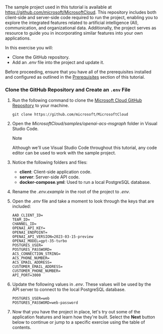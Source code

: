 <!-- markdownlint-disable MD041 -->

The sample project used in this tutorial is available at <a href="https://github.com/microsoft/MicrosoftCloud" target="_blank" rel="noopener">https://github.com/microsoft/MicrosoftCloud</a>. This repository includes both client-side and server-side code required to run the project, enabling you to explore the integrated features related to artificial intelligence (AI), communication, and organizational data. Additionally, the project serves as resource to guide you in incorporating similar features into your own applications.

In this exercise you will:

- Clone the GitHub repository.
- Add an *.env* file into the project and update it.

Before proceeding, ensure that you have all of the prerequisites installed and configured as outlined in the [Prerequisites](/microsoft-cloud/dev/tutorials/openai-acs-msgraph/#prerequisites) section of this tutorial.

### Clone the GitHub Repository and Create an `.env` File

1. Run the following command to clone the [Microsoft Cloud GitHub Repository](https://github.com/microsoft/MicrosoftCloud) to your machine.

    ```console
    git clone https://github.com/microsoft/MicrosoftCloud
    ```

1. Open the *MicrosoftCloud/samples/openai-acs-msgraph* folder in Visual Studio Code.

    > [!NOTE]
    > Although we'll use Visual Studio Code throughout this tutorial, any code editor can be used to work with the sample project.

1. Notice the following folders and files:

    - **client**: Client-side application code.
    - **server**: Server-side API code.
    - **docker-compose.yml**: Used to run a local PostgreSQL database.

1. Rename the *.env.example* in the root of the project to *.env*. 

1. Open the *.env* file and take a moment to look through the keys that are included:

    ```
    AAD_CLIENT_ID=
    TEAM_ID=
    CHANNEL_ID=
    OPENAI_API_KEY=
    OPENAI_ENDPOINT=
    OPENAI_API_VERSION=2023-03-15-preview
    OPENAI_MODEL=gpt-35-turbo
    POSTGRES_USER=
    POSTGRES_PASSWORD=
    ACS_CONNECTION_STRING=
    ACS_PHONE_NUMBER=
    ACS_EMAIL_ADDRESS=
    CUSTOMER_EMAIL_ADDRESS=
    CUSTOMER_PHONE_NUMBER=
    API_PORT=3000
    ```

1. Update the following values in *.env*. These values will be used by the API server to connect to the local PostgreSQL database.

    ```
    POSTGRES_USER=web
    POSTGRES_PASSWORD=web-password
    ```

1. Now that you have the project in place, let's try out some of the application features and learn how they're built. Select the **Next** button below to continue or jump to a specific exercise using the table of contents.

